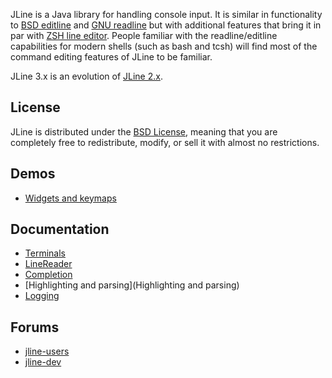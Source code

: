 JLine is a Java library for handling console input. It is similar in functionality to [BSD editline](http://www.thrysoee.dk/editline/) and [GNU readline](http://www.gnu.org/s/readline/) but with additional features that bring it in par with [ZSH line editor](http://zsh.sourceforge.net/Doc/Release/Zsh-Line-Editor.html). People familiar with the readline/editline capabilities for modern shells (such as bash and tcsh) will find most of the command editing features of JLine to be familiar.

JLine 3.x is an evolution of [JLine 2.x](https://github.com/jline/jline2).

## License

JLine is distributed under the [BSD License](http://www.opensource.org/licenses/bsd-license.php), meaning that you are completely free to redistribute, modify, or sell it with almost no restrictions.

## Demos

* [Widgets and keymaps](Demos_Widgets)

## Documentation

* [Terminals](Terminals)
* [LineReader](LineReader)
* [Completion](Completion)
* [Highlighting and parsing](Highlighting and parsing)
* [Logging](Logging)

## Forums

* [jline-users](https://groups.google.com/group/jline-users)
* [jline-dev](https://groups.google.com/group/jline-dev)
